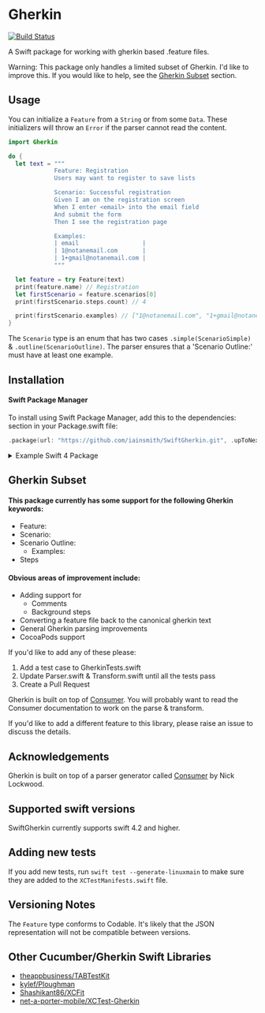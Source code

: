 # Gherkin

[![Build Status](https://travis-ci.org/iainsmith/SwiftGherkin.svg?branch=master)](https://travis-ci.org/iainsmith/SwiftGherkin)

A Swift package for working with gherkin based .feature files.

Warning: This package only handles a limited subset of Gherkin. I'd like to improve this. If you would like to help, see the [Gherkin Subset](#Gherkin-Subset) section.

## Usage

You can initialize a `Feature` from a `String` or from some `Data`. These initializers will throw an `Error` if the parser cannot read the content.

```swift
import Gherkin

do {
  let text = """
             Feature: Registration
             Users may want to register to save lists

             Scenario: Successful registration
             Given I am on the registration screen
             When I enter <email> into the email field
             And submit the form
             Then I see the registration page

             Examples:
             | email                  |
             | 1@notanemail.com       |
             | 1+gmail@notanemail.com |
             """

  let feature = try Feature(text)
  print(feature.name) // Registration
  let firstScenario = feature.scenarios[0]
  print(firstScenario.steps.count) // 4

  print(firstScenario.examples) // ["1@notanemail.com", "1+gmail@notanemail.com"]
}
```

The `Scenario` type is an enum that has two cases `.simple(ScenarioSimple)` & `.outline(ScenarioOutline)`. The parser ensures that a 'Scenario Outline:' must have at least one example.

## Installation

#### Swift Package Manager

To install using Swift Package Manager, add this to the dependencies: section in your Package.swift file:

```swift
.package(url: "https://github.com/iainsmith/SwiftGherkin.git", .upToNextMinor(from: "0.2.0")),
```

<details>
<summary>Example Swift 4 Package</summary>

```swift
let package = Package(
    name: "MyPackage",
    products: [
        .library(
            name: "MyPackage",
            targets: ["MyPackage"]),
    ],
    dependencies: [
        .package(url: "https://github.com/iainsmith/SwiftGherkin.git", .upToNextMinor(from: "0.2.0")),
    ],
    targets: [
        .target(
            name: "MyPackage",
            dependencies: ["Gherkin"])
    ]
)
```
</details>


## Gherkin Subset

#### This package currently has some support for the following Gherkin keywords:

* Feature:
* Scenario:
* Scenario Outline:
  * Examples:
* Steps

#### Obvious areas of improvement include:

* Adding support for
  * Comments
  * Background steps
* Converting a feature file back to the canonical gherkin text
* General Gherkin parsing improvements
* CocoaPods support

If you'd like to add any of these please:

1. Add a test case to GherkinTests.swift
2. Update Parser.swift & Transform.swift until all the tests pass
3. Create a Pull Request

Gherkin is built on top of [Consumer](https://github.com/nicklockwood/Consumer). You will probably want to read the Consumer documentation to work on the parse & transform.

If you'd like to add a different feature to this library, please raise an issue to discuss the details.

## Acknowledgements

Gherkin is built on top of a parser generator called [Consumer](https://github.com/nicklockwood/Consumer) by Nick Lockwood.

## Supported swift versions

SwiftGherkin currently supports swift 4.2 and higher.

## Adding new tests

If you add new tests, run `swift test --generate-linuxmain` to make sure they are added to the `XCTestManifests.swift` file.

## Versioning Notes

The `Feature` type conforms to Codable. It's likely that the JSON representation will not be compatible between versions.

## Other Cucumber/Gherkin Swift Libraries

* [theappbusiness/TABTestKit](https://github.com/theappbusiness/TABTestKit/)
* [kylef/Ploughman](https://github.com/kylef/Ploughman)
* [Shashikant86/XCFit](https://github.com/Shashikant86/XCFit)
* [net-a-porter-mobile/XCTest-Gherkin](https://github.com/net-a-porter-mobile/XCTest-Gherkin)
